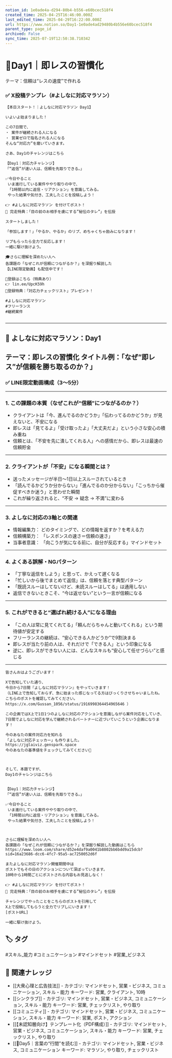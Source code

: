 ```yaml
---
notion_id: 1e0ade4a-d294-80b4-b556-e60bcec518f4
created_time: 2025-04-25T16:46:00.000Z
last_edited_time: 2025-04-29T16:22:00.000Z
url: https://www.notion.so/Day1-1e0ade4ad29480b4b556e60bcec518f4
parent_type: page_id
archived: False
sync_time: 2025-07-19T12:50:38.710342
---
```


# 🔹Day1｜即レスの習慣化

テーマ：信頼は“レスの速度”で作れる
### ✅ X投稿テンプレ（#よしなに対応マラソン）
```plain text
【本日スタート！｜よしなに対応マラソン Day1】

いよいよ始まりました！

この7日間で、
・ 案件が継続される人になる
・ 営業ゼロで指名される人になる
そんな“対応力”を磨いていきます。

さあ、Day1のチャレンジはこちら

【Day1｜対応力チャレンジ】
「“返信”が速い人は、信頼を先取りできる。」

✅今日やること
 いま進行している案件ややり取りの中で、
 「1時間以内に返信・リアクション」を意識してみる。
 やった結果や気付き、工夫したことを投稿しよう！

👉 #よしなに対応マラソン を付けてポスト！
🎁 完走特典：「目の前のお相手を虜にする”秘伝のタレ”」を伝授

スタートしました！

「参加します！」「やるか、やるか」のリプ、めちゃくちゃ励みになります！

リプもらったら全力で反応します！
一緒に駆け抜けよう。

🎓さらに理解を深めたい人へ
各課題の「なぜこれが信頼につながるか？」を深掘り解説した
【LINE限定動画】も配信中です！

🔻登録はこちら（特典あり）
👉 lin.ee/UpcK59h
🎁登録特典：「対応力チェックリスト」プレゼント！

#よしなに対応マラソン
#フリーランス
#継続案件


```
---
## 🎥 よしなに対応マラソン：Day1
テーマ：即レスの習慣化
タイトル例：「なぜ“即レス”が信頼を勝ち取るのか？」
---
### ✅ LINE限定動画構成（3〜5分）
---
### 1. この課題の本質（なぜこれが“信頼”につながるのか？）
- クライアントは「今、進んでるのかどうか」「伝わってるのかどうか」が見えないと、不安になる
- 即レスは「見てるよ」「受け取ったよ」「大丈夫だよ」という小さな安心の積み重ね
- 信頼とは、「不安を先に潰してくれる人」への感情だから、即レスは最速の信頼貯金
---
### 2. クライアントが「不安」になる瞬間とは？
- 送ったメッセージが半日〜1日以上スルーされているとき
- 「読んでるかどうか分からない」「進んでるのか分からない」「こっちから催促すべきか迷う」と思わせた瞬間
- これが繰り返されると、“不安 → 疑念 → 不満”に変わる
---
### 3. よしなに対応の3軸との関連
- 情報編集力： どのタイミングで、どの情報を返すか？を考える力
- 信頼構築力： 「レスポンスの速さ＝信頼の速さ」
- 当事者意識： 「向こうが気になる前に、自分が反応する」マインドセット
---
### 4. よくある誤解・NGパターン
- 「丁寧な返信をしよう」と思って、かえって遅くなる
- 「忙しいから後でまとめて返信」は、信頼を落とす典型パターン
- 「既読スルーはしてないけど、未読スルーはしてる」は通用しない
- 返信できないときこそ、“今は返せない”という一言が信頼になる
---
### 5. これができると“選ばれ続ける人”になる理由
- 「この人は常に見てくれてる」「頼んだらちゃんと動いてくれる」という期待値が安定する
- フリーランスの継続は、“安心できる人かどうか”で9割決まる
- 即レスが当たり前の人は、それだけで「できる人」という印象になる
- 逆に、即レスができない人には、どんなスキルも“安心して任せづらい”と感じる
---
```plain text
皆さんおはようございます！

Xで告知していた通り、
今日から7日間『よしなに対応マラソン』をやっていきます！
（LINE上で告知しておらず、急に始まった感じなってる方はびっくりさせちゃいましたね。
こちらのポストを確認してみてください。
https://x.com/Gussan_1056/status/1916998364454965646 ）

この企画ではX上で1日1つのよしなに対応のアクションを意識しながら案件対応をしていき、
7日間でよしなに対応を学んで継続されるパートナーに近づいていこうという企画になります！

今のあなたの案件対応力を知れる
「よしなに対応チェッカー」も作りました。
https://jglaiviz.genspark.space
今のあなたの基準値をチェックしてみてください👀



そして、本題ですが、
Day1のチャレンジはこちら


【Day1｜対応力チャレンジ】
「“返信”が速い人は、信頼を先取りできる。」

✅今日やること
 いま進行している案件ややり取りの中で、
 「1時間以内に返信・リアクション」を意識してみる。
 やった結果や気付き、工夫したことを投稿しよう！



さらに理解を深めたい人へ
各課題の「なぜこれが信頼につながるか？」を深掘り解説した動画はこちら
https://www.loom.com/share/d52e4daf9a0041b8802bb6bdd9a15dcb?sid=16a23686-dcc6-4fc7-95a5-ac7250052d6f

またよしなに対応マラソン開催期間中は
ポストでもその日のアクションについて深ぼっていきます。
10時から1時間ごとにポストされる内容もお見逃しなく！

👉 #よしなに対応マラソン を付けてポスト！
🎁 完走特典：「目の前のお相手を虜にする”秘伝のタレ”」を伝授

チャレンジでやったことをこちらのポストを引用して
X上で投稿してもらうと全力でリプしにいきます！
[ポストURL]

一緒に駆け抜けよう。
```

## 🏷️ タグ
#スキル_能力 #コミュニケーション #マインドセット #営業_ビジネス

## 🔗 関連ナレッジ
- [[大衆心理と広告技法]] - カテゴリ: マインドセット, 営業・ビジネス, コミュニケーション, スキル・能力 キーワード: 営業, クライアント, 10時
- [[シンクラブ]] - カテゴリ: マインドセット, 営業・ビジネス, コミュニケーション, スキル・能力 キーワード: 営業, チェックリスト, やり取り
- [[コミュニティ]] - カテゴリ: マインドセット, 営業・ビジネス, コミュニケーション, スキル・能力 キーワード: 営業, ポスト, アクション
- [[【未認知層向け】テンプレート化（PDF構成）]] - カテゴリ: マインドセット, 営業・ビジネス, コミュニケーション, スキル・能力 キーワード: 営業, チェックリスト, やり取り
- [[🔹Day5｜言葉の“行間”を読む]] - カテゴリ: マインドセット, 営業・ビジネス, コミュニケーション キーワード: マラソン, やり取り, チェックリスト
